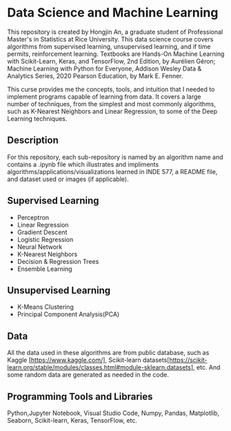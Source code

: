 # Data Science and Machine Learning

This repository is created by Hongjin An, a graduate student of Professional Master's in Statistics at Rice University. This data science course covers algorithms from supervised learning, unsupervised learning, and if time permits, reinforcement learning. Textbooks are Hands-On Machine Learning with Scikit-Learn, Keras, and TensorFlow, 2nd Edition, by Aurélien Géron; Machine Learning with Python for Everyone, Addison Wesley Data & Analytics Series, 2020 Pearson Education, by Mark E. Fenner.

This curse provides me the concepts, tools, and intuition that I needed to implement programs capable of learning from data. It covers a large number of techniques, from the simplest and most commonly algorithms, such as K-Nearest Neighbors and Linear Regression, to some of the Deep Learning techniques. 

## Description

For this repository, each sub-repository is named by an algorithm name and contains a .ipynb file which illustrates and impliments algorithms/applications/visualizations learned in INDE 577, a README file, and dataset used or images (if applicable).


## Supervised Learning

* Perceptron
* Linear Regression
* Gradient Descent
* Logistic Regression
* Neural Network
* K-Nearest Neighbors
* Decision & Regression Trees
* Ensemble Learning

## Unsupervised Learning

* K-Means Clustering
* Principal Component Analysis(PCA)


## Data

All the data used in these algorithms are from public database, such as Kaggle [https://www.kaggle.com/], Scikit-learn datasets[https://scikit-learn.org/stable/modules/classes.html#module-sklearn.datasets], etc. And some random data are generated as needed in the code.

## Programming Tools and Libraries

Python,Jupyter Notebook, Visual Studio Code, Numpy, Pandas, Matplotlib, Seaborn, Scikit-learn, Keras, TensorFlow, etc.
